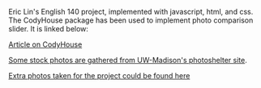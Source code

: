 Eric Lin's English 140 project, implemented with javascript, html, and css. The CodyHouse package has been used to implement photo comparison slider. It is linked below:

[Article on CodyHouse](http://codyhouse.co/gem/css-jquery-image-comparison-slider/)

[Some stock photos are gathered from UW-Madison's photoshelter site](https://uwmadison-photos.photoshelter.com/index).   

[Extra photos taken for the project could be found here](https://drive.google.com/drive/folders/1CfJLTDEoVJNfiT-em9qg1hKFRlwaaCXJ?usp=sharing)
